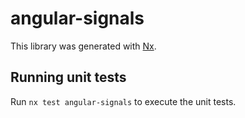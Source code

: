 # angular-signals

This library was generated with [Nx](https://nx.dev).

## Running unit tests

Run `nx test angular-signals` to execute the unit tests.
